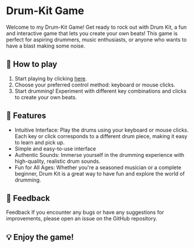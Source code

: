 # Drum-Kit Game

Welcome to my Drum-Kit Game! Get ready to rock out with Drum Kit, a fun and interactive game that lets you create your own beats! This game is perfect for aspiring drummers, music enthusiasts, or anyone who wants to have a blast making some noise.

## 🚀 How to play
1. Start playing by clicking <a href="https://karandash1412.github.io/Drum-Kit/">here</a>.
2. Choose your preferred control method: keyboard or mouse clicks.
3. Start drumming! Experiment with different key combinations and clicks to create your own beats.

##  📝 Features
* Intuitive Interface: Play the drums using your keyboard or mouse clicks. Each key or click corresponds to a different drum piece, making it easy to learn and pick up.
* Simple and easy-to-use interface
* Authentic Sounds: Immerse yourself in the drumming experience with high-quality, realistic drum sounds.
* Fun for All Ages: Whether you're a seasoned musician or a complete beginner, Drum Kit is a great way to have fun and explore the world of drumming.

## 🚦 Feedback
Feedback
If you encounter any bugs or have any suggestions for improvements, please open an issue on the GitHub repository.

## 💡 Enjoy the game!
